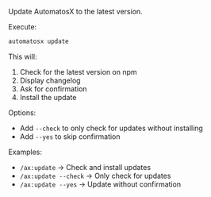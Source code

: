 Update AutomatosX to the latest version.

Execute:
```bash
automatosx update
```

This will:
1. Check for the latest version on npm
2. Display changelog
3. Ask for confirmation
4. Install the update

Options:
- Add `--check` to only check for updates without installing
- Add `--yes` to skip confirmation

Examples:
- `/ax:update` → Check and install updates
- `/ax:update --check` → Only check for updates
- `/ax:update --yes` → Update without confirmation
